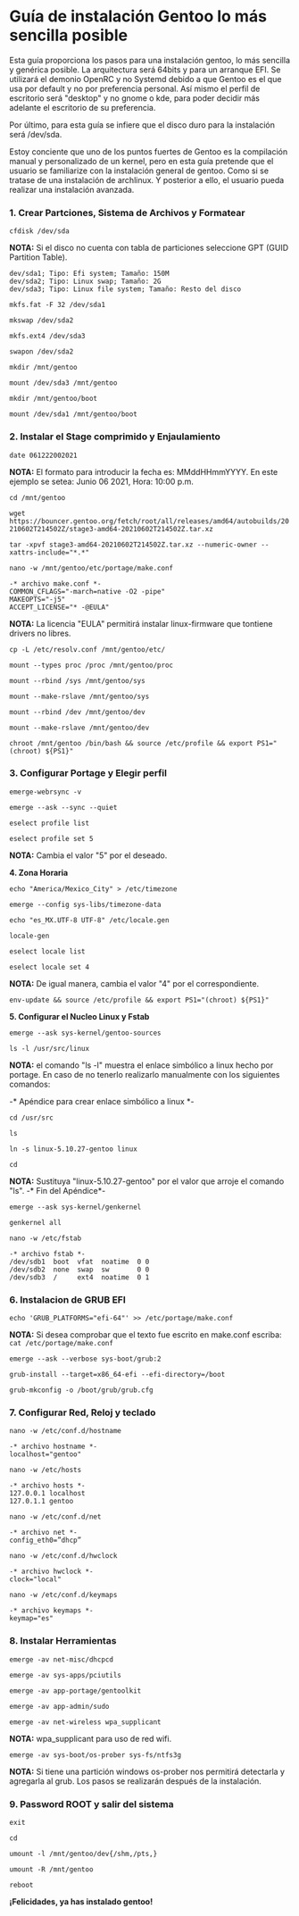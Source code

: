 # Guía de instalación Gentoo lo más sencilla posible
Esta guía proporciona los pasos para una instalación gentoo, lo más sencilla y genérica posible. La arquitectura será 64bits y para un arranque EFI.
Se utilizará el demonio OpenRC y no Systemd debido a que Gentoo es el que usa por default y no por preferencia personal. Así mismo el perfil de escritorio será "desktop" y no gnome o kde, para poder decidir más adelante el escritorio de su preferencia.

Por último, para esta guía se infiere que el disco duro para la instalación será /dev/sda.

Estoy conciente que uno de los puntos fuertes de Gentoo es la compilación manual y personalizado de un kernel, pero en esta guía pretende que el usuario se familiarize con la instalación general de gentoo. Como si se tratase de una instalación de archlinux. Y posterior a ello, el usuario pueda realizar una instalación avanzada.

### **1. Crear Partciones, Sistema de Archivos y Formatear**

`cfdisk /dev/sda`

**NOTA:** Si el disco no cuenta con tabla de particiones seleccione GPT (GUID Partition Table).

```
dev/sda1; Tipo: Efi system; Tamaño: 150M
dev/sda2; Tipo: Linux swap; Tamaño: 2G
dev/sda3; Tipo: Linux file system; Tamaño: Resto del disco
```


`mkfs.fat -F 32 /dev/sda1`

`mkswap /dev/sda2`

`mkfs.ext4 /dev/sda3`


`swapon /dev/sda2`

`mkdir /mnt/gentoo`

`mount /dev/sda3 /mnt/gentoo`

`mkdir /mnt/gentoo/boot`

`mount /dev/sda1 /mnt/gentoo/boot`


### **2. Instalar el Stage comprimido y Enjaulamiento**

`date 061222002021`

**NOTA:** El formato para introducir la fecha es: MMddHHmmYYYY. En este ejemplo se setea: Junio 06 2021, Hora: 10:00 p.m.

`cd /mnt/gentoo`

`wget https://bouncer.gentoo.org/fetch/root/all/releases/amd64/autobuilds/20210602T214502Z/stage3-amd64-20210602T214502Z.tar.xz`

`tar -xpvf stage3-amd64-20210602T214502Z.tar.xz --numeric-owner --xattrs-include="*.*"`

`nano -w /mnt/gentoo/etc/portage/make.conf`

```
-* archivo make.conf *-
COMMON_CFLAGS="-march=native -O2 -pipe"
MAKEOPTS="-j5"
ACCEPT_LICENSE="* -@EULA"
```

**NOTA:** La licencia "EULA" permitirá instalar linux-firmware que tontiene drivers no libres.


`cp -L /etc/resolv.conf /mnt/gentoo/etc/`

`mount --types proc /proc /mnt/gentoo/proc`

`mount --rbind /sys /mnt/gentoo/sys`

`mount --make-rslave /mnt/gentoo/sys`

`mount --rbind /dev /mnt/gentoo/dev`

`mount --make-rslave /mnt/gentoo/dev`

`chroot /mnt/gentoo /bin/bash && source /etc/profile && export PS1="(chroot) ${PS1}"`


### **3. Configurar Portage y Elegir perfil**

`emerge-webrsync -v`

`emerge --ask --sync --quiet`

`eselect profile list`

`eselect profile set 5`

**NOTA:** Cambia el valor "5" por el deseado.


**4. Zona Horaria**

`echo "America/Mexico_City" > /etc/timezone`

`emerge --config sys-libs/timezone-data`

`echo "es_MX.UTF-8 UTF-8" /etc/locale.gen`

`locale-gen`

`eselect locale list`

`eselect locale set 4`

**NOTA:** De igual manera, cambia el valor "4" por el correspondiente.

`env-update && source /etc/profile && export PS1="(chroot) ${PS1}"`


**5. Configurar el Nucleo Linux y Fstab**

`emerge --ask sys-kernel/gentoo-sources`

`ls -l /usr/src/linux`

**NOTA:** el comando "ls -l" muestra el enlace simbólico a linux hecho por portage. En caso de no tenerlo realizarlo manualmente con los siguientes comandos:

-* Apéndice para crear enlace simbólico a linux *-

`cd /usr/src`

`ls`

`ln -s linux-5.10.27-gentoo linux`

`cd`

**NOTA:** Sustituya "linux-5.10.27-gentoo" por el valor que arroje el comando "ls".
-* Fin del Apéndice*-


`emerge --ask sys-kernel/genkernel`

`genkernel all`

`nano -w /etc/fstab`

```
-* archivo fstab *-
/dev/sdb1  boot  vfat  noatime  0 0
/dev/sdb2  none  swap  sw       0 0
/dev/sdb3  /     ext4  noatime  0 1
```


### **6. Instalacion de GRUB EFI**

`echo 'GRUB_PLATFORMS="efi-64"' >> /etc/portage/make.conf`

**NOTA:** Si desea comprobar que el texto fue escrito en make.conf escriba: `cat /etc/portage/make.conf`


`emerge --ask --verbose sys-boot/grub:2`

`grub-install --target=x86_64-efi --efi-directory=/boot`

`grub-mkconfig -o /boot/grub/grub.cfg`


### **7. Configurar Red, Reloj y teclado**

`nano -w /etc/conf.d/hostname`

```
-* archivo hostname *-
localhost="gentoo"
```

`nano -w /etc/hosts`

```
-* archivo hosts *-
127.0.0.1 localhost
127.0.1.1 gentoo
```

`nano -w /etc/conf.d/net`

```
-* archivo net *-
config_eth0=”dhcp”
```

`nano -w /etc/conf.d/hwclock`

```
-* archivo hwclock *-
clock="local"
```

`nano -w /etc/conf.d/keymaps`

```
-* archivo keymaps *-
keymap="es"
```


### **8. Instalar Herramientas**

`emerge -av net-misc/dhcpcd`

`emerge -av sys-apps/pciutils`

`emerge -av app-portage/gentoolkit`

`emerge -av app-admin/sudo`


`emerge -av net-wireless wpa_supplicant`

**NOTA:** wpa_supplicant para uso de red wifi.


`emerge -av sys-boot/os-prober sys-fs/ntfs3g`

**NOTA:** Si tiene una partición windows os-prober nos permitirá detectarla y agregarla al grub. Los pasos se realizarán después de la instalación.


### **9. Password ROOT y salir del sistema**

`exit`

`cd`

`umount -l /mnt/gentoo/dev{/shm,/pts,} `

`umount -R /mnt/gentoo`

`reboot`

**¡Felicidades, ya has instalado gentoo!**
